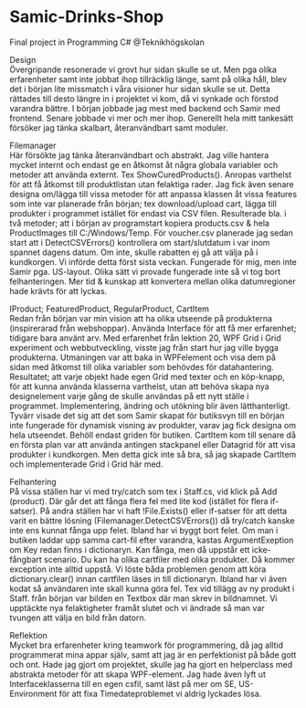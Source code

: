 # Samic-Drinks-Shop
Final project in Programming C# @Teknikhögskolan

Design<br>
Övergripande resonerade vi grovt hur sidan skulle se ut. Men pga olika erfarenheter samt inte jobbat ihop tillräcklig länge, samt på olika håll, blev det i början lite missmatch i våra visioner hur sidan skulle se ut. Detta rättades till desto längre in i projektet vi kom, då vi synkade och förstod varandra bättre. I början jobbade jag mest med backend och Samir med frontend. Senare jobbade vi mer och mer ihop. Generellt hela mitt tankesätt försöker jag tänka skalbart, återanvändbart samt moduler.

Filemanager<br>
Här försökte jag tänka återanvändbart och abstrakt. Jag ville hantera mycket internt och endast ge en åtkomst åt några globala variabler och metoder att använda externt. Tex ShowCuredProducts(). Anropas varthelst för att få åtkomst till produktlistan utan felaktiga rader. Jag fick även senare designa om/lägga till vissa metoder för att anpassa klassen åt vissa features som inte var planerade från början; tex download/upload cart, lägga till produkter i programmet istället för endast via CSV filen. Resulterade bla. i två metoder; att i början av programstart kopiera products.csv & hela ProductImages till C:/Windows/Temp. För voucher.csv planerade jag sedan start att i DetectCSVErrors() kontrollera om start/slutdatum i var inom spannet dagens datum. Om inte, skulle rabatten ej gå att välja på i kundkorgen. Vi införde detta först sista veckan. Fungerade för mig, men inte Samir pga. US-layout. Olika sätt vi provade  fungerade inte så vi tog bort felhanteringen. Mer tid & kunskap att konvertera mellan olika datumregioner hade krävts för att lyckas.

IProduct; FeaturedProduct, RegularProduct, CartItem<br>
Redan från början var min vision att ha olika utseende på produkterna (inspirerarad från webshoppar). Använda Interface för att få mer erfarenhet; tidigare bara använt arv. Med erfarenhet från lektion 20, WPF Grid i Grid experiment och webbutveckling, visste jag från start hur jag ville bygga produkterna. Utmaningen var att baka in WPFelement och visa dem på sidan med åtkomst till olika variabler som behövdes för datahantering. Resultatet; att varje objekt hade egen Grid med texter och en köp-knapp, för att kunna använda klasserna varthelst, utan att behöva skapa nya designelement varje gång de skulle användas på ett nytt ställe i programmet. Implementering, ändring och utökning blir även lätthanterligt. Tyvärr visade det sig att det som Samir skapat för butiksvyn till en början inte fungerade för dynamisk visning av produkter, varav jag fick designa om hela utseendet. Behöll endast griden för butiken. CartItem kom till senare då en första plan var att använda antingen stackpanel eller Datagrid för att visa produkter i kundkorgen. Men detta gick inte så bra, så jag skapade CartItem och implementerade Grid i Grid här med.

Felhantering<br>
På vissa ställen har vi med try/catch som tex i Staff.cs, vid klick på Add (product). Där går det att fånga flera fel med lite kod (istället för flera if-satser). På andra ställen  har vi haft !File.Exists() eller if-satser för att detta varit en bättre lösning (Filemanager.DetectCSVErrors()) då try/catch kanske inte ens kunnat fånga upp felet. Ibland har vi byggt bort felet. Om man i butiken laddar upp samma cart-fil efter varandra, kastas ArgumentExeption om Key redan finns i dictionaryn. Kan fånga, men då uppstår ett icke-fångbart scenario. Du kan ha olika cartfiler med olika produkter. Då kommer exception inte alltid uppstå. Vi löste båda problemen genom att köra dictionary.clear() innan cartfilen läses in till dictionaryn. Ibland har vi även kodat så användaren inte skall kunna göra fel. Tex vid tillägg av ny produkt i Staff. från början var bilden en Textbox där man skrev in bildnamnet. Vi upptäckte nya felaktigheter framåt slutet och vi ändrade så man var tvungen att välja en bild från datorn.

Reflektion<br>
Mycket bra erfarenheter kring teamwork för programmering, då jag alltid programmerat mina appar själv, samt att jag är en perfektionist på både gott och ont. Hade jag gjort om projektet, skulle jag ha gjort en helperclass med abstrakta metoder för att skapa WPF-element. Jag hade även lyft ut Interfaceklasserna till en egen csfil, samt läst på mer om SE, US-Environment för att fixa Timedateproblemet vi aldrig lyckades lösa.
